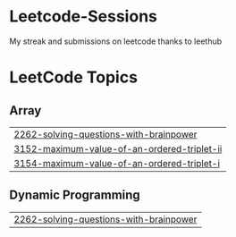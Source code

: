 # Leetcode-Sessions
My streak and submissions on leetcode thanks to leethub

<!---LeetCode Topics Start-->
# LeetCode Topics
## Array
|  |
| ------- |
| [2262-solving-questions-with-brainpower](https://github.com/AugustRaph/Leetcode-Sessions/tree/master/2262-solving-questions-with-brainpower) |
| [3152-maximum-value-of-an-ordered-triplet-ii](https://github.com/AugustRaph/Leetcode-Sessions/tree/master/3152-maximum-value-of-an-ordered-triplet-ii) |
| [3154-maximum-value-of-an-ordered-triplet-i](https://github.com/AugustRaph/Leetcode-Sessions/tree/master/3154-maximum-value-of-an-ordered-triplet-i) |
## Dynamic Programming
|  |
| ------- |
| [2262-solving-questions-with-brainpower](https://github.com/AugustRaph/Leetcode-Sessions/tree/master/2262-solving-questions-with-brainpower) |
<!---LeetCode Topics End-->